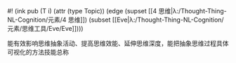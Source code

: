 #! (ink pub (T i) (attr (type Topic)) (edge (supset [[4 思维|λ:/Thought-Thing-NL-Cognition/元素/4 思维]]) (subset [[Eve|λ:/Thought-Thing-NL-Cognition/元素/思维工具/Eve/Eve]])))

能有效影响思维抽象活动、提高思维效能、延伸思维深度，能把抽象思维过程具体可视化的方法技能总称